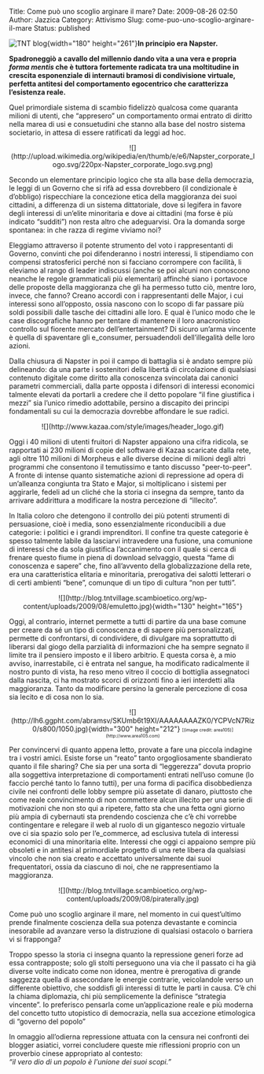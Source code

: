 Title: Come può uno scoglio arginare il mare?
Date: 2009-08-26 02:50
Author: Jazzica
Category: Attivismo
Slug: come-puo-uno-scoglio-arginare-il-mare
Status: published

![TNT blog](http://blog.tntvillage.scambioetico.org/wp-content/uploads/2009/08/hugewave.jpg){width="180" height="261"}**In principio era Napster.**

**Spadroneggiò a cavallo del millennio dando vita a una vera e propria *forma mentis* che è tuttora fortemente radicata tra una moltitudine in crescita esponenziale di internauti bramosi di condivisione virtuale, perfetta antitesi del comportamento egocentrico che caratterizza l’esistenza reale.**

Quel primordiale sistema di scambio fidelizzò qualcosa come quaranta milioni di utenti, che “appresero” un comportamento ormai entrato di diritto nella marea di usi e consuetudini che stanno alla base del nostro sistema societario, in attesa di essere ratificati da leggi ad hoc.

**<!--more-->**

<p>
  

<center>
![](http://upload.wikimedia.org/wikipedia/en/thumb/e/e6/Napster_corporate_logo.svg/220px-Napster_corporate_logo.svg.png)

</center>
</p>
Secondo un elementare principio logico che sta alla base della democrazia, le leggi di un Governo che si rifà ad essa dovrebbero (il condizionale è d’obbligo) rispecchiare la concezione etica della maggioranza dei suoi cittadini, a differenza di un sistema dittatoriale, dove si legifera in favore degli interessi di un’elite minoritaria e dove ai cittadini (ma forse è più indicato “sudditi”) non resta altro che adeguarvisi. Ora la domanda sorge spontanea: in che razza di regime viviamo noi?

Eleggiamo attraverso il potente strumento del voto i rappresentanti di Governo, convinti che poi difenderanno i nostri interessi, li stipendiamo con compensi stratosferici perché non si facciano corrompere con facilità, li eleviamo al rango di leader indiscussi (anche se poi alcuni non conoscono neanche le regole grammaticali più elementari) affinché siano i portavoce delle proposte della maggioranza che gli ha permesso tutto ciò, mentre loro, invece, che fanno? Creano accordi con i rappresentanti delle Major, i cui interessi sono all’opposto, ossia nascono con lo scopo di far passare più soldi possibili dalle tasche dei cittadini alle loro. E qual è l’unico modo che le case discografiche hanno per tentare di mantenere il loro anacronistico controllo sul fiorente mercato dell’entertainment? Di sicuro un’arma vincente è quella di spaventare gli e\_consumer, persuadendoli dell’illegalità delle loro azioni.

Dalla chiusura di Napster in poi il campo di battaglia si è andato sempre più delineando: da una parte i sostenitori della libertà di circolazione di qualsiasi contenuto digitale come diritto alla conoscenza svincolata dai canonici parametri commerciali, dalla parte opposta i difensori di interessi economici talmente elevati da portarli a credere che il detto popolare “il fine giustifica i mezzi” sia l’unico rimedio adottabile, persino a discapito dei principi fondamentali su cui la democrazia dovrebbe affondare le sue radici.

<p>
<center>
![](http://www.kazaa.com/style/images/header_logo.gif)

</center>
</p>
Oggi i 40 milioni di utenti fruitori di Napster appaiono una cifra ridicola, se rapportati ai 230 milioni di copie del software di Kazaa scaricate dalla rete, agli oltre 110 milioni di Morpheus e alle diverse decine di milioni degli altri programmi che consentono il temutissimo e tanto discusso "peer-to-peer". A fronte di intense quanto sistematiche azioni di repressione ad opera di un’alleanza congiunta tra Stato e Major, si moltiplicano i sistemi per aggirarle, fedeli ad un cliché che la storia ci insegna da sempre, tanto da arrivare addirittura a modificare la nostra percezione di “illecito”.

In Italia coloro che detengono il controllo dei più potenti strumenti di persuasione, cioè i media, sono essenzialmente riconducibili a due categorie: i politici e i grandi imprenditori. Il confine tra queste categorie è spesso talmente labile da lasciarvi intravedere una fusione, una comunione di interessi che da sola giustifica l’accanimento con il quale si cerca di frenare questo fiume in piena di download selvaggio, questa “fame di conoscenza e sapere” che, fino all’avvento della globalizzazione della rete, era una caratteristica elitaria e minoritaria, prerogativa dei salotti letterari o di certi ambienti “bene”, comunque di un tipo di cultura “non per tutti”.

<p>
<center>
![](http://blog.tntvillage.scambioetico.org/wp-content/uploads/2009/08/emuletto.jpg){width="130" height="165"}

</center>
</p>
Oggi, al contrario, internet permette a tutti di partire da una base comune per creare da sé un tipo di conoscenza e di sapere più personalizzati, permette di confrontarsi, di condividere, di divulgare ma soprattutto di liberarsi dal giogo della parzialità di informazioni che ha sempre segnato il limite tra il pensiero imposto e il libero arbitrio. E questa corsa è, a mio avviso, inarrestabile, ci è entrata nel sangue, ha modificato radicalmente il nostro punto di vista, ha reso meno vitreo il coccio di bottiglia assegnatoci dalla nascita, ci ha mostrato scorci di orizzonti fino a ieri interdetti alla maggioranza. Tanto da modificare persino la generale percezione di cosa sia lecito e di cosa non lo sia.

<p>
<center>
![](http://lh6.ggpht.com/abramsv/SKUmb6t19XI/AAAAAAAAZK0/YCPVcN7Riz0/s800/1050.jpg){width="300" height="212"}  
<span style="font-size: xx-small;">[(image credit: area105)](http://www.area105.com)</span>

</center>
</p>
  
Per convincervi di quanto appena letto, provate a fare una piccola indagine tra i vostri amici. Esiste forse un “reato” tanto orgogliosamente sbandierato quanto il file sharing? Che sia per una sorta di “leggerezza” dovuta proprio alla soggettiva interpretazione di comportamenti entrati nell’uso comune (lo faccio perché tanto lo fanno tutti), per una forma di pacifica disobbedienza civile nei confronti delle lobby sempre più assetate di danaro, piuttosto che come reale convincimento di non commettere alcun illecito per una serie di motivazioni che non sto qui a ripetere, fatto sta che una fetta ogni giorno più ampia di cybernauti sta prendendo coscienza che c’è chi vorrebbe contingentare e relegare il web al ruolo di un gigantesco negozio virtuale ove ci sia spazio solo per l’e\_commerce, ad esclusiva tutela di interessi economici di una minoritaria elite. Interessi che oggi ci appaiono sempre più obsoleti e in antitesi al primordiale progetto di una rete libera da qualsiasi vincolo che non sia creato e accettato universalmente dai suoi frequentatori, ossia da ciascuno di noi, che ne rappresentiamo la maggioranza.

<p>
<center>
![](http://blog.tntvillage.scambioetico.org/wp-content/uploads/2009/08/piraterally.jpg)

</center>
</p>
Come può uno scoglio arginare il mare, nel momento in cui quest’ultimo prende finalmente coscienza della sua potenza devastante e comincia inesorabile ad avanzare verso la distruzione di qualsiasi ostacolo o barriera vi si frapponga?

Troppo spesso la storia ci insegna quanto la repressione generi forze ad essa contrapposte; solo gli stolti perseguono una via che il passato ci ha già diverse volte indicato come non idonea, mentre è prerogativa di grande saggezza quella di assecondare le energie contrarie, veicolandole verso un differente obiettivo, che soddisfi gli interessi di tutte le parti in causa. C’è chi la chiama diplomazia, chi più semplicemente la definisce “strategia vincente”. Io preferisco pensarla come un’applicazione reale e più moderna del concetto tutto utopistico di democrazia, nella sua accezione etimologica di “governo del popolo”

In omaggio all’odierna repressione attuata con la censura nei confronti dei blogger asiatici, vorrei concludere queste mie riflessioni proprio con un proverbio cinese appropriato al contesto:  
*“il vero dio di un popolo è l'unione dei suoi scopi.”*
